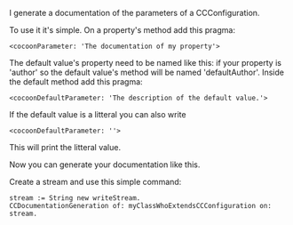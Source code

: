 I generate a documentation of the parameters of a CCConfiguration.

To use it it's simple. 
On a property's method add this pragma: 

	<cocoonParameter: 'The documentation of my property'>

The default value's property need to be named like this: if your property is 'author' so the default value's method will be named 'defaultAuthor'.
Inside the default method add this pragma: 

	<cocoonDefaultParameter: 'The description of the default value.'>

If the default value is a litteral you can also write 

	<cocoonDefaultParameter: ''>

This will print the litteral value.

Now you can generate your documentation like this.

Create a stream and use this simple command:

	stream := String new writeStream.
	CCDocumentationGeneration of: myClassWhoExtendsCCConfiguration on: stream.
